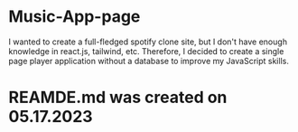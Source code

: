 # Music-App-page
I wanted to create a full-fledged spotify clone site, but I don't have enough knowledge in react.js, tailwind, etc. Therefore, I decided to create a single page player application without a database to improve my JavaScript skills.

# REAMDE.md was created on 05.17.2023
